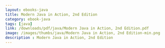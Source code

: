 ```yaml
---
layout: ebooks-java
title: Modern Java in Action, 2nd Edition 
category: ebook-java
tags: [java]
link: /downloads/pdf/java/Modern Java in Action, 2nd Edition.pdf 
image: /images/thumbs/java/Modern Java in Action, 2nd Edition-min.png
description : Modern Java in Action, 2nd Edition 
---
```












